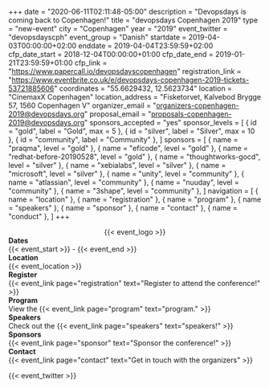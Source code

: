 +++
date = "2020-06-11T02:11:48-05:00"
description = "Devopsdays is coming back to Copenhagen!"
title = "devopsdays Copenhagen 2019"
type = "new-event"
city = "Copenhagen"
year = "2019"
event_twitter = "devopsdayscph"
event_group = "Danish"
startdate = 2019-04-03T00:00:00+02:00
enddate = 2019-04-04T23:59:59+02:00
cfp_date_start = 2018-12-04T00:00:00+01:00
cfp_date_end = 2019-01-21T23:59:59+01:00
cfp_link = "https://www.papercall.io/devopsdayscopenhagen"
registration_link = "https://www.eventbrite.co.uk/e/devopsdays-copenhagen-2019-tickets-53721885606"
coordinates = "55.6629432, 12.5623734"
location = "CinemaxX Copenhagen"
location_address = "Fisketorvet, Kalvebod Brygge 57, 1560 Copenhagen V"
organizer_email = "organizers-copenhagen-2019@devopsdays.org"
proposal_email = "proposals-copenhagen-2019@devopsdays.org"
sponsors_accepted = "yes"
sponsor_levels = [
    { id = "gold", label = "Gold", max = 5 },
    { id = "silver", label = "Silver", max = 10 },
    { id = "community", label = "Community" },
]
sponsors = [
    { name = "praqma", level = "gold" },
    { name = "eficode", level = "gold" },
    { name = "redhat-before-20190528", level = "gold" },
    { name = "thoughtworks-gocd", level = "silver" },
    { name = "xebialabs", level = "silver" },
    { name = "microsoft", level = "silver" },
    { name = "unity", level = "community" },
    { name = "atlassian", level = "community" },
    { name = "nuuday", level = "community" },
    { name = "3shape", level = "community" },
]
navigation = [
    { name = "location" },
    { name = "registration" },
    { name = "program" },
    { name = "speakers" },
    { name = "sponsor" },
    { name = "contact" },
    { name = "conduct" },
]
+++
<div style="text-align:center;">
  {{< event_logo >}}
</div>

<div class = "row">
  <div class = "col-md-2">
    <strong>Dates</strong>
  </div>
  <div class = "col-md-8">
    {{< event_start >}} - {{< event_end >}}
  </div>
</div>

<div class = "row">
  <div class = "col-md-2">
    <strong>Location</strong>
  </div>
  <div class = "col-md-8">
    {{< event_location >}}
  </div>
</div>

<div class = "row">
  <div class = "col-md-2">
    <strong>Register</strong>
  </div>
  <div class = "col-md-8">
    {{< event_link page="registration" text="Register to attend the conference!" >}}
  </div>
</div>

<!-- <div class = "row">
  <div class = "col-md-2">
    <strong>Propose</strong>
  </div>
  <div class = "col-md-8">
    {{< event_link page="propose" text="Propose a talk!" >}}
  </div>
</div> -->

<div class = "row">
  <div class = "col-md-2">
    <strong>Program</strong>
  </div>
  <div class = "col-md-8">
    View the {{< event_link page="program" text="program." >}}
  </div>
</div>

<div class = "row">
  <div class = "col-md-2">
    <strong>Speakers</strong>
  </div>
  <div class = "col-md-8">
    Check out the {{< event_link page="speakers" text="speakers!" >}}
  </div>
</div>

<div class = "row">
  <div class = "col-md-2">
    <strong>Sponsors</strong>
  </div>
  <div class = "col-md-8">
    {{< event_link page="sponsor" text="Sponsor the conference!" >}}
  </div>
</div>

<div class = "row">
  <div class = "col-md-2">
    <strong>Contact</strong>
  </div>
  <div class = "col-md-8">
    {{< event_link page="contact" text="Get in touch with the organizers" >}}
  </div>
</div>

{{< event_twitter >}}
